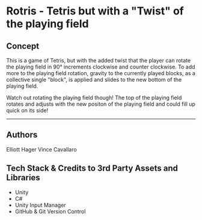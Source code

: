 # Rotris - Tetris but with a "Twist" of the playing field

## Concept
  This is a game of Tetris, but with the added twist that the player can rotate the playing field in 90° increments clockwise and counter clockwise.
  To add more to the playing field rotation, gravity to the currently played blocks, as a collective single "block", is applied and slides to the new bottom of the playing field.

  Watch out rotating the playing field though! The top of the playing field rotates and adjusts with the new positon of the playing field and could fill up quick on its side!

---

## Authors
  Elliott Hager
  Vince Cavallaro

## Tech Stack & Credits to 3rd Party Assets and Libraries
  * Unity
  * C#
  * Unity Input Manager
  * GitHub & Git Version Control

